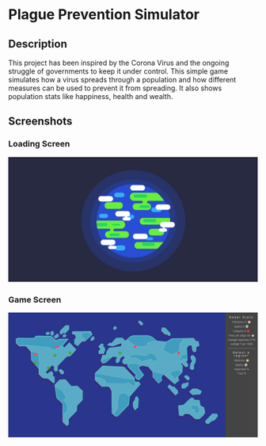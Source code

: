 # Plague Prevention Simulator

## Description

This project has been inspired by the Corona Virus and the ongoing struggle of governments to keep it under control. This simple game simulates how a virus spreads through a population and how different measures can be used to prevent it from spreading. It also shows population stats like happiness, health and wealth.

## Screenshots

### Loading Screen

![Screenshot 1](screenshots/loadingscreen.png)

### Game Screen

![Screenshot 2](screenshots/game.png)
